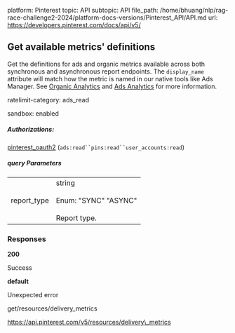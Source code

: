 platform: Pinterest
topic: API
subtopic: API
file_path: /home/bhuang/nlp/rag-race-challenge2-2024/platform-docs-versions/Pinterest_API/API.md
url: https://developers.pinterest.com/docs/api/v5/

## [](#operation/delivery_metrics/get)Get available metrics' definitions

Get the definitions for ads and organic metrics available across both synchronous and asynchronous report endpoints. The `display_name` attribute will match how the metric is named in our native tools like Ads Manager. See [Organic Analytics](https://developers.pinterest.com/docs/content/analytics/) and [Ads Analytics](https://developers.pinterest.com/docs/ads/ad-analytics-reporting/) for more information.

ratelimit-category: ads\_read

sandbox: enabled

##### Authorizations:

[pinterest\_oauth2](#section/Authentication/pinterest_oauth2) (`ads:read``pins:read``user_accounts:read`)

##### query Parameters

|     |     |
| --- | --- |
| report\_type | string<br><br>Enum: "SYNC" "ASYNC"<br><br>Report type. |

### Responses

**200**

Success

**default**

Unexpected error

get/resources/delivery\_metrics

https://api.pinterest.com/v5/resources/delivery\_metrics